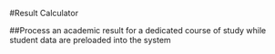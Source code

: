 #Result Calculator

##Process an academic result for a dedicated course of study while student data are preloaded into the system